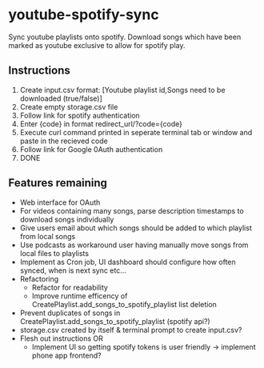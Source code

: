 # youtube-spotify-sync
Sync youtube playlists onto spotify. Download songs which have been marked as youtube exclusive to allow for spotify play.

## Instructions
1. Create input.csv format: [Youtube playlist id,Songs need to be downloaded (true/false)]
1. Create empty storage.csv file
1. Follow link for spotify authentication
1. Enter {code} in format redirect_url/?code={code}
1. Execute curl command printed in seperate terminal tab or window and paste in the recieved code
1. Follow link for Google 0Auth authentication
1. DONE

## Features remaining
* Web interface for OAuth
* For videos containing many songs, parse description timestamps to download songs individually
* Give users email about which songs should be added to which playlist from local songs
* Use podcasts as workaround user having manually move songs from local files to playlists
* Implement as Cron job, UI dashboard should configure how often synced, when is next sync etc...
* Refactoring 
  * Refactor for readability
  * Improve runtime efficency of CreatePlaylist.add_songs_to_spotify_playlist list deletion
* Prevent duplicates of songs in CreatePlaylist.add_songs_to_spotify_playlist (spotify api?)
* storage.csv created by itself & terminal prompt to create input.csv?
* Flesh out instructions OR
  * Implement UI so getting spotify tokens is user friendly -> implement phone app frontend?